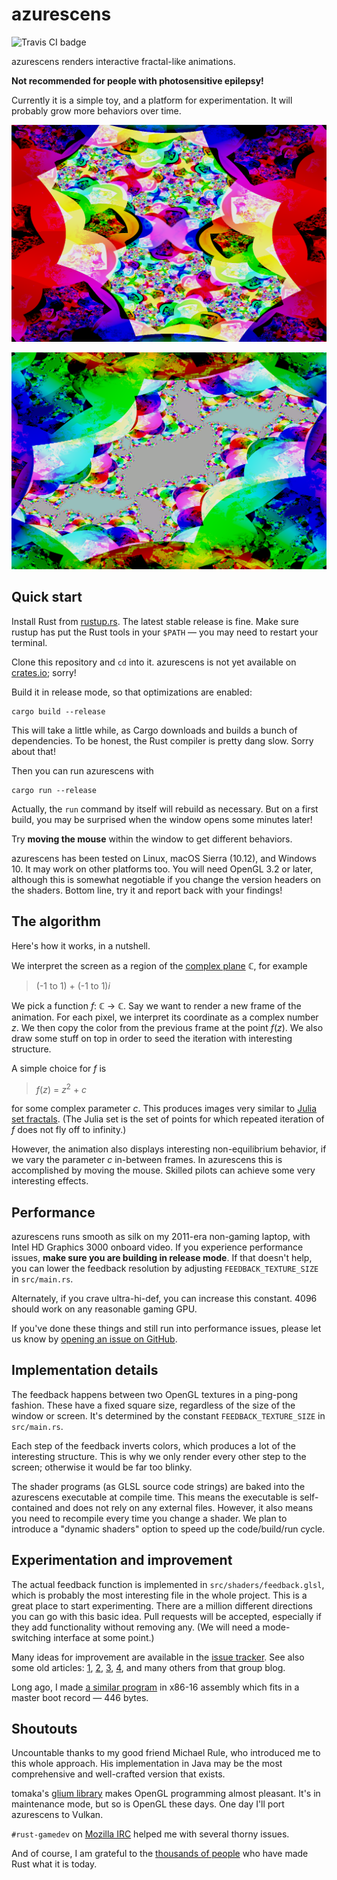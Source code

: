 # azurescens

![Travis CI badge](https://api.travis-ci.org/kmcallister/azurescens.svg?branch=master)

azurescens renders interactive fractal-like animations.

**Not recommended for people with photosensitive epilepsy!**

Currently it is a simple toy, and a platform for experimentation. It will
probably grow more behaviors over time.

![Screenshot 1](assets/screenshots/shot1.png)

![Screenshot 2](assets/screenshots/shot2.png)


## Quick start

Install Rust from [rustup.rs](https://rustup.rs/). The latest stable release is
fine. Make sure rustup has put the Rust tools in your `$PATH` — you may need
to restart your terminal.

Clone this repository and `cd` into it. azurescens is not yet available on
[crates.io](https://crates.io/); sorry!

Build it in release mode, so that optimizations are enabled:

    cargo build --release

This will take a little while, as Cargo downloads and builds a bunch of
dependencies. To be honest, the Rust compiler is pretty dang slow. Sorry about
that!

Then you can run azurescens with

    cargo run --release

Actually, the `run` command by itself will rebuild as necessary. But on a first
build, you may be surprised when the window opens some minutes later!

Try **moving the mouse** within the window to get different behaviors.

azurescens has been tested on Linux, macOS Sierra (10.12), and Windows 10. It
may work on other platforms too. You will need OpenGL 3.2 or later, although
this is somewhat negotiable if you change the version headers on the shaders.
Bottom line, try it and report back with your findings!


## The algorithm

Here's how it works, in a nutshell.

We interpret the screen as a region of the [complex plane] ℂ, for example

> (-1 to 1) + (-1 to 1)*i*

We pick a function *f*: ℂ → ℂ. Say we want to render a new frame of the
animation. For each pixel, we interpret its coordinate as a complex number *z*.
We then copy the color from the previous frame at the point *f*(*z*). We also
draw some stuff on top in order to seed the iteration with interesting
structure.

A simple choice for *f* is

> *f*(*z*) = *z*<sup>2</sup> + *c*

for some complex parameter *c*. This produces images very similar to [Julia set
fractals]. (The Julia set is the set of points for which repeated iteration of
*f* does not fly off to infinity.)

However, the animation also displays interesting non-equilibrium behavior, if
we vary the parameter *c* in-between frames. In azurescens this is accomplished
by moving the mouse. Skilled pilots can achieve some very interesting effects.

[complex plane]: https://en.wikipedia.org/wiki/Complex_plane
[Julia set fractals]: https://en.wikipedia.org/wiki/Julia_set


## Performance

azurescens runs smooth as silk on my 2011-era non-gaming laptop, with Intel HD
Graphics 3000 onboard video. If you experience performance issues, **make sure
you are building in release mode**. If that doesn't help, you can lower the
feedback resolution by adjusting `FEEDBACK_TEXTURE_SIZE` in `src/main.rs`.

Alternately, if you crave ultra-hi-def, you can increase this constant. 4096
should work on any reasonable gaming GPU.

If you've done these things and still run into performance issues, please let
us know by [opening an issue on GitHub][issue].


## Implementation details

The feedback happens between two OpenGL textures in a ping-pong fashion. These
have a fixed square size, regardless of the size of the window or screen. It's
determined by the constant `FEEDBACK_TEXTURE_SIZE` in `src/main.rs`.

Each step of the feedback inverts colors, which produces a lot of the
interesting structure. This is why we only render every other step to the
screen; otherwise it would be far too blinky.

The shader programs (as GLSL source code strings) are baked into the azurescens
executable at compile time. This means the executable is self-contained and
does not rely on any external files. However, it also means you need to
recompile every time you change a shader. We plan to introduce a "dynamic
shaders" option to speed up the code/build/run cycle.


## Experimentation and improvement

The actual feedback function is implemented in `src/shaders/feedback.glsl`,
which is probably the most interesting file in the whole project. This is a
great place to start experimenting. There are a million different directions
you can go with this basic idea. Pull requests will be accepted, especially if
they add functionality without removing any. (We will need a mode-switching
interface at some point.)

Many ideas for improvement are available in the [issue tracker][issue]. See
also some old articles:
[1](http://wealoneonearth.blogspot.com/2007/09/more-fractal-video-feedback.html),
[2](http://wealoneonearth.blogspot.com/2007/09/more-screenshots.html),
[3](http://wealoneonearth.blogspot.com/2008/01/ezeiz-c_24.html),
[4](http://wealoneonearth.blogspot.com/2008/01/ezeiz-c.html), and many others
from that group blog.

Long ago, I made [a similar program][phosphene] in x86-16 assembly which fits
in a master boot record — 446 bytes.

[phosphene]: https://github.com/kmcallister/phosphene


## Shoutouts

Uncountable thanks to my good friend Michael Rule, who introduced me to this
whole approach. His implementation in Java may be the most comprehensive and
well-crafted version that exists.

tomaka's [glium library](https://crates.io/crates/glium) makes OpenGL
programming almost pleasant. It's in maintenance mode, but so is OpenGL these
days. One day I'll port azurescens to Vulkan.

`#rust-gamedev` on [Mozilla IRC](https://wiki.mozilla.org/IRC) helped me with
several thorny issues.

And of course, I am grateful to the [thousands of
people](https://thanks.rust-lang.org/rust/all-time) who have made Rust what it
is today.

[issue]: https://github.com/kmcallister/azurescens/issues
